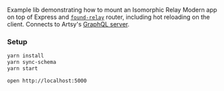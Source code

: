 Example lib demonstrating how to mount an Isomorphic Relay Modern app on top of Express and [`found-relay`](https://github.com/4Catalyzer/found-relay) router, including hot reloading on the client. Connects to Artsy's [GraphQL server](https://github.com/artsy/metaphysics).

### Setup

```bash
yarn install
yarn sync-schema
yarn start

open http://localhost:5000
```
